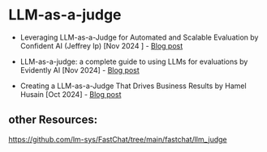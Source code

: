 # LLM-as-a-judge
* Leveraging LLM-as-a-Judge for Automated and Scalable Evaluation by Confident AI (Jeffrey Ip) [Nov 2024
] - [Blog post](https://www.confident-ai.com/blog/why-llm-as-a-judge-is-the-best-llm-evaluation-method)

* LLM-as-a-judge: a complete guide to using LLMs for evaluations by Evidently AI [Nov 2024] - [Blog post](https://www.evidentlyai.com/llm-guide/llm-as-a-judge?utm_source=chatgpt.com)


* Creating a LLM-as-a-Judge That Drives Business Results by Hamel Husain  [Oct 2024] - [Blog post](https://hamel.dev/blog/posts/llm-judge/?utm_source=chatgpt.com#if-i-have-a-good-judge-llm-isnt-that-also-the-llm-id-also-want-to-use)

## other Resources: 
https://github.com/lm-sys/FastChat/tree/main/fastchat/llm_judge
